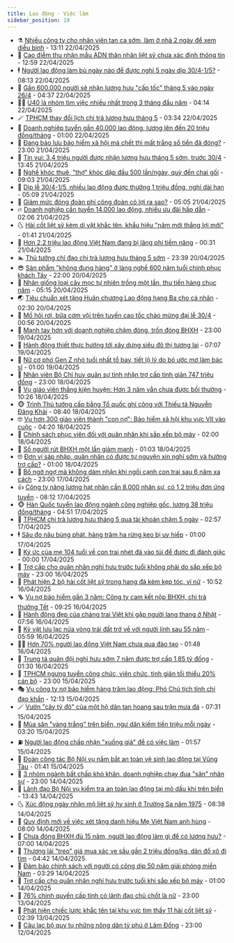 ```yaml
---
title: Lao động - Việc làm
sidebar_position: 19
---
```


<!-- dantri-lao-dong-viec-lam:START -->
- ⚗️ [Nhiều công ty cho nhân viên tan ca sớm, làm ở nhà 2 ngày để xem diễu binh](https://dantri.com.vn/lao-dong-viec-lam/nhieu-cong-ty-cho-nhan-vien-tan-ca-som-lam-o-nha-2-ngay-de-xem-dieu-binh-20250422193735871.htm) - 13:11 22/04/2025
- 🙉 [Cao điểm thu nhận mẫu ADN thân nhân liệt sỹ chưa xác định thông tin](https://dantri.com.vn/lao-dong-viec-lam/cao-diem-thu-nhan-mau-adn-than-nhan-liet-sy-chua-xac-dinh-thong-tin-20250422185728952.htm) - 12:59 22/04/2025
- 🕴 [Người lao động làm bù ngày nào để được nghỉ 5 ngày dịp 30/4-1/5?](https://dantri.com.vn/lao-dong-viec-lam/nguoi-lao-dong-lam-bu-ngay-nao-de-duoc-nghi-5-ngay-dip-304-15-20250422150438844.htm) - 08:13 22/04/2025
- 🧐 [Gần 600.000 người sẽ nhận lương hưu &quot;cấp tốc&quot; tháng 5 vào ngày 26/4](https://dantri.com.vn/lao-dong-viec-lam/gan-600000-nguoi-se-nhan-luong-huu-cap-toc-thang-5-vao-ngay-264-20250422112232447.htm) - 04:37 22/04/2025
- 🧑‍💻 [U40 là nhóm tìm việc nhiều nhất trong 3 tháng đầu năm](https://dantri.com.vn/lao-dong-viec-lam/u40-la-nhom-tim-viec-nhieu-nhat-trong-3-thang-dau-nam-20250422105423024.htm) - 04:14 22/04/2025
- 🪄 [TPHCM thay đổi lịch chi trả lương hưu tháng 5](https://dantri.com.vn/lao-dong-viec-lam/tphcm-thay-doi-lich-chi-tra-luong-huu-thang-5-20250422102432120.htm) - 03:34 22/04/2025
- 🦣 [Doanh nghiệp tuyển gần 40.000 lao động, lương lên đến 20 triệu đồng/tháng](https://dantri.com.vn/lao-dong-viec-lam/doanh-nghiep-tuyen-gan-40000-lao-dong-luong-len-den-20-trieu-dongthang-20250421200308107.htm) - 01:00 22/04/2025
- 🎡 [Đang bảo lưu bảo hiểm xã hội mà chết thì mất trắng số tiền đã đóng?](https://dantri.com.vn/lao-dong-viec-lam/dang-bao-luu-bao-hiem-xa-hoi-ma-chet-thi-mat-trang-so-tien-da-dong-20250421141238092.htm) - 23:00 21/04/2025
- 🦍 [Tin vui: 3,4 triệu người được nhận lương hưu tháng 5 sớm, trước 30/4](https://dantri.com.vn/lao-dong-viec-lam/tin-vui-34-trieu-nguoi-duoc-nhan-luong-huu-thang-5-som-truoc-304-20250421145823711.htm) - 13:45 21/04/2025
- 🫶 [Nghề khóc thuê, &quot;thợ&quot; khóc dập đầu 500 lần/ngày, quỳ đến chai gối](https://dantri.com.vn/lao-dong-viec-lam/nghe-khoc-thue-tho-khoc-dap-dau-500-lanngay-quy-den-chai-goi-20250421122040973.htm) - 09:03 21/04/2025
- 🥸 [Dịp lễ 30/4-1/5, nhiều lao động được thưởng 1 triệu đồng, nghỉ dài hạn](https://dantri.com.vn/lao-dong-viec-lam/dip-le-304-15-nhieu-lao-dong-duoc-thuong-1-trieu-dong-nghi-dai-han-20250421112525346.htm) - 05:09 21/04/2025
- 🎡 [Giảm mức đóng đoàn phí công đoàn có lợi ra sao?](https://dantri.com.vn/lao-dong-viec-lam/giam-muc-dong-doan-phi-cong-doan-co-loi-ra-sao-20250421105439604.htm) - 05:05 21/04/2025
- 🔥 [Doanh nghiệp cần tuyển 14.000 lao động, nhiều ưu đãi hấp dẫn](https://dantri.com.vn/lao-dong-viec-lam/doanh-nghiep-can-tuyen-14000-lao-dong-nhieu-uu-dai-hap-dan-20250421085320465.htm) - 02:06 21/04/2025
- 🌜 [Hài cốt liệt sỹ kèm di vật khắc tên, khẩu hiệu &quot;năm mới thắng lợi mới&quot;](https://dantri.com.vn/lao-dong-viec-lam/hai-cot-liet-sy-kem-di-vat-khac-ten-khau-hieu-nam-moi-thang-loi-moi-20250421065351973.htm) - 01:41 21/04/2025
- 🤭 [Hơn 2,2 triệu lao động Việt Nam đang bị lãng phí tiềm năng](https://dantri.com.vn/lao-dong-viec-lam/hon-22-trieu-lao-dong-viet-nam-dang-bi-lang-phi-tiem-nang-20250420170432631.htm) - 00:31 21/04/2025
- 🏊 [Thủ tướng chỉ đạo chi trả lương hưu tháng 5 sớm](https://dantri.com.vn/lao-dong-viec-lam/thu-tuong-chi-dao-chi-tra-luong-huu-thang-5-som-20250420224114707.htm) - 23:39 20/04/2025
- 😎 [Sản phẩm &quot;không đụng hàng&quot; ở làng nghề 600 năm tuổi chinh phục khách Tây](https://dantri.com.vn/lao-dong-viec-lam/san-pham-khong-dung-hang-o-lang-nghe-600-nam-tuoi-chinh-phuc-khach-tay-20250420090603703.htm) - 22:00 20/04/2025
- 🤖 [Nhân giống loại cây mọc tự nhiên trồng một lần, thu tiền hàng chục năm](https://dantri.com.vn/lao-dong-viec-lam/nhan-giong-loai-cay-moc-tu-nhien-trong-mot-lan-thu-tien-hang-chuc-nam-20250418220225068.htm) - 05:15 20/04/2025
- 🌏 [Tiêu chuẩn xét tặng Huân chương Lao động hạng Ba cho cá nhân](https://dantri.com.vn/lao-dong-viec-lam/tieu-chuan-xet-tang-huan-chuong-lao-dong-hang-ba-cho-ca-nhan-20250420063424123.htm) - 02:30 20/04/2025
- 🦏 [Mồ hôi rơi, bữa cơm vội trên tuyến cao tốc chào mừng đại lễ 30/4](https://dantri.com.vn/lao-dong-viec-lam/mo-hoi-roi-bua-com-voi-tren-tuyen-cao-toc-chao-mung-dai-le-304-20250420064018681.htm) - 00:56 20/04/2025
- 🤔 [Mạnh tay hơn với doanh nghiệp chậm đóng, trốn đóng BHXH](https://dantri.com.vn/lao-dong-viec-lam/manh-tay-hon-voi-doanh-nghiep-cham-dong-tron-dong-bhxh-20250419170651416.htm) - 23:00 19/04/2025
- 🌮 [Hành động thiết thực hướng tới xây dựng siêu đô thị tương lai](https://dantri.com.vn/lao-dong-viec-lam/hanh-dong-thiet-thuc-huong-toi-xay-dung-sieu-do-thi-tuong-lai-20250419124354328.htm) - 07:07 19/04/2025
- 💪 [Nữ cơ phó Gen Z nhỏ tuổi nhất tổ bay, tiết lộ lý do bỏ ước mơ làm bác sĩ](https://dantri.com.vn/lao-dong-viec-lam/nu-co-pho-gen-z-nho-tuoi-nhat-to-bay-tiet-lo-ly-do-bo-uoc-mo-lam-bac-si-20250418124903007.htm) - 01:00 19/04/2025
- 💪 [Nhân viên Bộ Chỉ huy quân sự tỉnh nhận trợ cấp tinh giản 747 triệu đồng](https://dantri.com.vn/lao-dong-viec-lam/nhan-vien-bo-chi-huy-quan-su-tinh-nhan-tro-cap-tinh-gian-747-trieu-dong-20250418135940676.htm) - 23:00 18/04/2025
- 🦒 [Vụ giáo viên thắng kiện huyện: Hơn 3 năm vẫn chưa được bồi thường](https://dantri.com.vn/lao-dong-viec-lam/vu-giao-vien-thang-kien-huyen-hon-3-nam-van-chua-duoc-boi-thuong-20250418163954748.htm) - 10:26 18/04/2025
- 🐵 [Trình Thủ tướng cấp bằng Tổ quốc ghi công với Thiếu tá Nguyễn Đăng Khải](https://dantri.com.vn/lao-dong-viec-lam/trinh-thu-tuong-cap-bang-to-quoc-ghi-cong-voi-thieu-ta-nguyen-dang-khai-20250418151913787.htm) - 08:40 18/04/2025
- 🤓 [Vụ hơn 300 giáo viên thành &quot;con nợ&quot;: Bảo hiểm xã hội khu vực VII vào cuộc](https://dantri.com.vn/lao-dong-viec-lam/vu-hon-300-giao-vien-thanh-con-no-bao-hiem-xa-hoi-khu-vuc-vii-vao-cuoc-20250418102141976.htm) - 04:20 18/04/2025
- 🧐 [Chính sách phục viên đối với quân nhân khi sắp xếp bộ máy](https://dantri.com.vn/lao-dong-viec-lam/chinh-sach-phuc-vien-doi-voi-quan-nhan-khi-sap-xep-bo-may-20250416145018490.htm) - 02:00 18/04/2025
- 💪 [Số người rút BHXH một lần giảm mạnh](https://dantri.com.vn/lao-dong-viec-lam/so-nguoi-rut-bhxh-mot-lan-giam-manh-20250417233116364.htm) - 01:03 18/04/2025
- 🤓 [Đơn vị sáp nhập, quân nhân có được tự nguyện xin nghỉ sớm và hưởng trợ cấp?](https://dantri.com.vn/lao-dong-viec-lam/don-vi-sap-nhap-quan-nhan-co-duoc-tu-nguyen-xin-nghi-som-va-huong-tro-cap-20250417201552325.htm) - 01:00 18/04/2025
- 💯 [Bố ngờ ngợ mà không dám nhận khi ngồi cạnh con trai sau 6 năm xa cách](https://dantri.com.vn/lao-dong-viec-lam/bo-ngo-ngo-ma-khong-dam-nhan-khi-ngoi-canh-con-trai-sau-6-nam-xa-cach-20250417133747909.htm) - 23:00 17/04/2025
- 👍 [Công ty năng lượng hạt nhân cần 8.000 nhân sự, có 1,2 triệu đơn ứng tuyển](https://dantri.com.vn/lao-dong-viec-lam/cong-ty-nang-luong-hat-nhan-can-8000-nhan-su-co-12-trieu-don-ung-tuyen-20250417145337981.htm) - 08:12 17/04/2025
- 🐵 [Hàn Quốc tuyển lao động ngành công nghiệp gốc, lương 38 triệu đồng/tháng](https://dantri.com.vn/lao-dong-viec-lam/han-quoc-tuyen-lao-dong-nganh-cong-nghiep-goc-luong-38-trieu-dongthang-20250417112731009.htm) - 04:51 17/04/2025
- 💂 [TPHCM chi trả lương hưu tháng 5 qua tài khoản chậm 5 ngày](https://dantri.com.vn/lao-dong-viec-lam/tphcm-chi-tra-luong-huu-thang-5-qua-tai-khoan-cham-5-ngay-20250416190857053.htm) - 02:57 17/04/2025
- 🕴 [Sâu đo nâu bùng phát, hàng trăm ha rừng keo bị uy hiếp](https://dantri.com.vn/lao-dong-viec-lam/sau-do-nau-bung-phat-hang-tram-ha-rung-keo-bi-uy-hiep-20250416175356089.htm) - 01:00 17/04/2025
- 👀 [Ký ức của mẹ 104 tuổi về con trai nhét đá vào túi để được đi đánh giặc](https://dantri.com.vn/lao-dong-viec-lam/ky-uc-cua-me-104-tuoi-ve-con-trai-nhet-da-vao-tui-de-duoc-di-danh-giac-20250416115854893.htm) - 00:00 17/04/2025
- 🦄 [Trợ cấp cho quân nhân nghỉ hưu trước tuổi không phải do sắp xếp bộ máy](https://dantri.com.vn/lao-dong-viec-lam/tro-cap-cho-quan-nhan-nghi-huu-truoc-tuoi-khong-phai-do-sap-xep-bo-may-20250416140434710.htm) - 23:00 16/04/2025
- 🔭 [Phát hiện 2 bộ hài cốt liệt sỹ trong hang đá kèm kẹp tóc, ví nữ](https://dantri.com.vn/lao-dong-viec-lam/phat-hien-2-bo-hai-cot-liet-sy-trong-hang-da-kem-kep-toc-vi-nu-20250416162823618.htm) - 10:52 16/04/2025
- 🪜 [Vụ nợ bảo hiểm gần 3 năm: Công ty cam kết nộp BHXH, chi trả thưởng Tết](https://dantri.com.vn/lao-dong-viec-lam/vu-no-bao-hiem-gan-3-nam-cong-ty-cam-ket-nop-bhxh-chi-tra-thuong-tet-20250416155317737.htm) - 09:25 16/04/2025
- 🌊 [Hành động đẹp của chàng trai Việt khi gặp người lang thang ở Nhật](https://dantri.com.vn/lao-dong-viec-lam/hanh-dong-dep-cua-chang-trai-viet-khi-gap-nguoi-lang-thang-o-nhat-20250416142533471.htm) - 07:56 16/04/2025
- 💯 [Kỷ vật lưu lạc nửa vòng trái đất trở về với người lính sau 55 năm](https://dantri.com.vn/lao-dong-viec-lam/ky-vat-luu-lac-nua-vong-trai-dat-tro-ve-voi-nguoi-linh-sau-55-nam-20250415161135593.htm) - 05:59 16/04/2025
- 👨‍🏫 [Hơn 70% người lao động Việt Nam chưa qua đào tạo](https://dantri.com.vn/lao-dong-viec-lam/hon-70-nguoi-lao-dong-viet-nam-chua-qua-dao-tao-20250415232706014.htm) - 01:48 16/04/2025
- 🙉 [Trung tá quân đội nghỉ hưu sớm 7 năm được trợ cấp 1,85 tỷ đồng](https://dantri.com.vn/lao-dong-viec-lam/trung-ta-quan-doi-nghi-huu-som-7-nam-duoc-tro-cap-185-ty-dong-20250415151912058.htm) - 01:30 16/04/2025
- 🦄 [TPHCM ngưng tuyển công chức, viên chức, tinh giản tối thiểu 20% cán bộ](https://dantri.com.vn/lao-dong-viec-lam/tphcm-ngung-tuyen-cong-chuc-vien-chuc-tinh-gian-toi-thieu-20-can-bo-20250415173026186.htm) - 23:00 15/04/2025
- 🎭 [Vụ công ty nợ bảo hiểm hàng trăm lao động: Phó Chủ tịch tỉnh chỉ đạo khẩn](https://dantri.com.vn/lao-dong-viec-lam/vu-cong-ty-no-bao-hiem-hang-tram-lao-dong-pho-chu-tich-tinh-chi-dao-khan-20250415172040279.htm) - 12:13 15/04/2025
- 🪄 [Vườn &quot;cây tỷ đô&quot; của một hộ dân tan hoang sau trận mưa đá](https://dantri.com.vn/lao-dong-viec-lam/vuon-cay-ty-do-cua-mot-ho-dan-tan-hoang-sau-tran-mua-da-20250415142200531.htm) - 07:31 15/04/2025
- 🌁 [Mùa săn &quot;vàng trắng&quot; trên biển, ngư dân kiếm tiền triệu mỗi ngày](https://dantri.com.vn/lao-dong-viec-lam/mua-san-vang-trang-tren-bien-ngu-dan-kiem-tien-trieu-moi-ngay-20250415090043729.htm) - 03:20 15/04/2025
- ⛽️ [Người lao động chấp nhận &quot;xuống giá&quot; để có việc làm](https://dantri.com.vn/lao-dong-viec-lam/nguoi-lao-dong-chap-nhan-xuong-gia-de-co-viec-lam-20250412112834293.htm) - 01:57 15/04/2025
- 🤩 [Đoàn công tác Bộ Nội vụ nắm bắt an toàn vệ sinh lao động tại Vũng Tàu](https://dantri.com.vn/lao-dong-viec-lam/doan-cong-tac-bo-noi-vu-nam-bat-an-toan-ve-sinh-lao-dong-tai-vung-tau-20250414204427615.htm) - 01:41 15/04/2025
- 🌝 [3 nhóm ngành bất chấp khó khăn, doanh nghiệp chạy đua &quot;săn&quot; nhân sự](https://dantri.com.vn/lao-dong-viec-lam/3-nhom-nganh-bat-chap-kho-khan-doanh-nghiep-chay-dua-san-nhan-su-20250414144842497.htm) - 23:00 14/04/2025
- 🤗 [Lãnh đạo Bộ Nội vụ kiểm tra an toàn lao động tại mỏ dầu khí trên biển](https://dantri.com.vn/lao-dong-viec-lam/lanh-dao-bo-noi-vu-kiem-tra-an-toan-lao-dong-tai-mo-dau-khi-tren-bien-20250414194402462.htm) - 13:43 14/04/2025
- 🌜 [Xúc động ngày nhận mộ liệt sỹ hy sinh ở Trường Sa năm 1975](https://dantri.com.vn/lao-dong-viec-lam/xuc-dong-ngay-nhan-mo-liet-sy-hy-sinh-o-truong-sa-nam-1975-20250414151034936.htm) - 08:38 14/04/2025
- 👀 [Quy định mới về việc xét tặng danh hiệu Mẹ Việt Nam anh hùng](https://dantri.com.vn/lao-dong-viec-lam/quy-dinh-moi-ve-viec-xet-tang-danh-hieu-me-viet-nam-anh-hung-20250414104548013.htm) - 08:00 14/04/2025
- 🫣 [Chưa đóng BHXH đủ 15 năm, người lao động làm gì để có lương hưu?](https://dantri.com.vn/lao-dong-viec-lam/chua-dong-bhxh-du-15-nam-nguoi-lao-dong-lam-gi-de-co-luong-huu-20250414114414247.htm) - 07:00 14/04/2025
- 🧠 [Thương lái &quot;treo&quot; giá mua xác ve sầu gần 2 triệu đồng/kg, dân đổ xô đi tìm](https://dantri.com.vn/lao-dong-viec-lam/thuong-lai-treo-gia-mua-xac-ve-sau-gan-2-trieu-dongkg-dan-do-xo-di-tim-20250414111304895.htm) - 04:42 14/04/2025
- 🎊 [Đảm bảo chính sách với người có công dịp 50 năm giải phóng miền Nam](https://dantri.com.vn/lao-dong-viec-lam/dam-bao-chinh-sach-voi-nguoi-co-cong-dip-50-nam-giai-phong-mien-nam-20250414101558747.htm) - 03:29 14/04/2025
- 🧰 [Trợ cấp cho quân nhân nghỉ hưu trước tuổi khi sắp xếp bộ máy](https://dantri.com.vn/lao-dong-viec-lam/tro-cap-cho-quan-nhan-nghi-huu-truoc-tuoi-khi-sap-xep-bo-may-20250413063729036.htm) - 01:00 14/04/2025
- 🐘 [76% chính quyền cấp tỉnh có lãnh đạo chủ chốt là nữ](https://dantri.com.vn/lao-dong-viec-lam/76-chinh-quyen-cap-tinh-co-lanh-dao-chu-chot-la-nu-20250413151222224.htm) - 23:00 13/04/2025
- 🥳 [Phát hiện chiếc lược khắc tên tại khu vực tìm thấy 11 hài cốt liệt sỹ](https://dantri.com.vn/lao-dong-viec-lam/phat-hien-chiec-luoc-khac-ten-tai-khu-vuc-tim-thay-11-hai-cot-liet-sy-20250412142745435.htm) - 02:39 13/04/2025
- 🐎 [Câu lạc bộ quy tụ những nông dân tỷ phú ở Lâm Đồng](https://dantri.com.vn/lao-dong-viec-lam/cau-lac-bo-quy-tu-nhung-nong-dan-ty-phu-o-lam-dong-20250412152523353.htm) - 23:00 12/04/2025<!-- dantri-lao-dong-viec-lam:END -->
